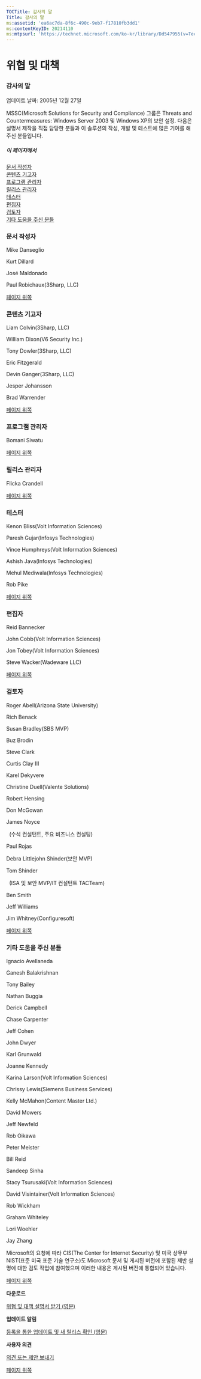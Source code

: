 ```yaml
---
TOCTitle: 감사의 말
Title: 감사의 말
ms:assetid: 'ea6ac7da-8f6c-490c-9eb7-f17810fb3dd1'
ms:contentKeyID: 20214110
ms:mtpsurl: 'https://technet.microsoft.com/ko-kr/library/Dd547955(v=TechNet.10)'
---
```


위협 및 대책
============

### 감사의 말

업데이트 날짜: 2005년 12월 27일

MSSC(Microsoft Solutions for Security and Compliance) 그룹은 Threats and Countermeasures: Windows Server 2003 및 Windows XP의 보안 설정. 다음은 설명서 제작을 직접 담당한 분들과 이 솔루션의 작성, 개발 및 테스트에 많은 기여를 해 주신 분들입니다.

##### 이 페이지에서

[](#ehaa)[문서 작성자](#ehaa)  
[](#egaa)[콘텐츠 기고자](#egaa)  
[](#efaa)[프로그램 관리자](#efaa)  
[](#eeaa)[릴리스 관리자](#eeaa)  
[](#edaa)[테스터](#edaa)  
[](#ecaa)[편집자](#ecaa)  
[](#ebaa)[검토자](#ebaa)  
[](#eaaa)[기타 도움을 주신 분들](#eaaa)  

### 문서 작성자

Mike Danseglio

Kurt Dillard

José Maldonado

Paul Robichaux(3Sharp, LLC)

[](#mainsection)[페이지 위쪽](#mainsection)

### 콘텐츠 기고자

Liam Colvin(3Sharp, LLC)

William Dixon(V6 Security Inc.)

Tony Dowler(3Sharp, LLC)

Eric Fitzgerald

Devin Ganger(3Sharp, LLC)

Jesper Johansson

Brad Warrender

[](#mainsection)[페이지 위쪽](#mainsection)

### 프로그램 관리자

Bomani Siwatu

[](#mainsection)[페이지 위쪽](#mainsection)

### 릴리스 관리자

Flicka Crandell

[](#mainsection)[페이지 위쪽](#mainsection)

### 테스터

Kenon Bliss(Volt Information Sciences)

Paresh Gujar(Infosys Technologies) 

Vince Humphreys(Volt Information Sciences)

Ashish Java(Infosys Technologies) 

Mehul Mediwala(Infosys Technologies) 

Rob Pike

[](#mainsection)[페이지 위쪽](#mainsection)

### 편집자

Reid Bannecker

John Cobb(Volt Information Sciences)

Jon Tobey(Volt Information Sciences)

Steve Wacker(Wadeware LLC)

[](#mainsection)[페이지 위쪽](#mainsection)

### 검토자

Roger Abell(Arizona State University)

Rich Benack

Susan Bradley(SBS MVP)

Buz Brodin

Steve Clark

Curtis Clay III

Karel Dekyvere

Christine Duell(Valente Solutions)

Robert Hensing

Don McGowan

James Noyce

  (수석 컨설턴트, 주요 비즈니스 컨설팅)

Paul Rojas

Debra Littlejohn Shinder(보안 MVP)

Tom Shinder

  (ISA 및 보안 MVP/IT 컨설턴트 TACTeam)

Ben Smith

Jeff Williams

Jim Whitney(Configuresoft)

[](#mainsection)[페이지 위쪽](#mainsection)

### 기타 도움을 주신 분들

Ignacio Avellaneda

Ganesh Balakrishnan

Tony Bailey

Nathan Buggia

Derick Campbell

Chase Carpenter

Jeff Cohen

John Dwyer

Karl Grunwald

Joanne Kennedy

Karina Larson(Volt Information Sciences)

Chrissy Lewis(Siemens Business Services)

Kelly McMahon(Content Master Ltd.)

David Mowers

Jeff Newfeld

Rob Oikawa

Peter Meister

Bill Reid

Sandeep Sinha

Stacy Tsurusaki(Volt Information Sciences)

David Visintainer(Volt Information Sciences)

Rob Wickham

Graham Whiteley

Lori Woehler

Jay Zhang

Microsoft의 요청에 따라 CIS(The Center for Internet Security) 및 미국 상무부 NIST(표준 미국 표준 기술 연구소)도 Microsoft 문서 및 게시된 버전에 포함된 제반 설명에 대한 검토 작업에 참여했으며 이러한 내용은 게시된 버전에 통합되어 있습니다.

[](#mainsection)[페이지 위쪽](#mainsection)

**다운로드**

[위협 및 대책 설명서 받기 (영문)](https://go.microsoft.com/fwlink/?linkid=15160)

**업데이트 알림**

[등록을 통한 업데이트 및 새 릴리스 확인 (영문)](https://go.microsoft.com/fwlink/?linkid=54982)

**사용자 의견**

[의견 또는 제안 보내기](mailto:secwish@microsoft.com?subject=threats%20and%20countermeasures%20guide)

[](#mainsection)[페이지 위쪽](#mainsection)
